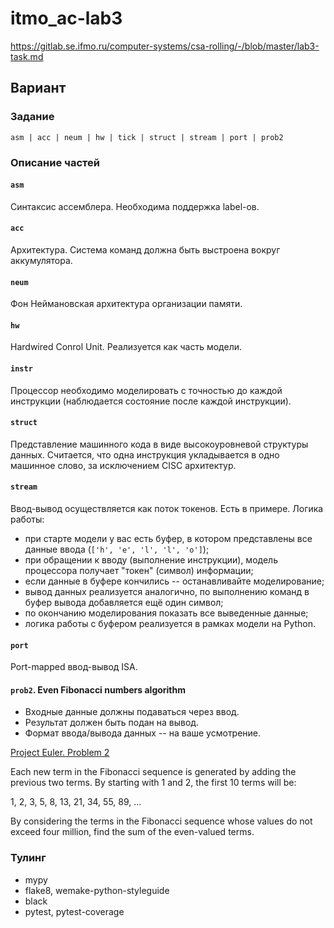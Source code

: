 # itmo_ac-lab3

https://gitlab.se.ifmo.ru/computer-systems/csa-rolling/-/blob/master/lab3-task.md

## Вариант

### Задание 
```
asm | acc | neum | hw | tick | struct | stream | port | prob2
```

### Описание частей

#### `asm` 

Синтаксис ассемблера. Необходима поддержка label-ов.

#### `acc` 

Архитектура. Система команд должна быть выстроена вокруг аккумулятора.

#### `neum` 

Фон Неймановская архитектура организации памяти.

#### `hw`

Hardwired Conrol Unit. Реализуется как часть модели.

#### `instr`

Процессор необходимо моделировать с точностью до каждой инструкции (наблюдается состояние после каждой инструкции).

#### `struct` 

Представление машинного кода в виде высокоуровневой структуры данных. Считается, что одна инструкция укладывается в одно машинное слово, за исключением CISC архитектур.

#### `stream`

Ввод-вывод осуществляется как поток токенов. Есть в примере. Логика работы:

- при старте модели у вас есть буфер, в котором представлены все данные ввода (`['h', 'e', 'l', 'l', 'o']`);
- при обращении к вводу (выполнение инструкции), модель процессора получает "токен" (символ) информации;
- если данные в буфере кончились -- останавливайте моделирование;
- вывод данных реализуется аналогично, по выполнению команд в буфер вывода добавляется ещё один символ;
- по окончанию моделирования показать все выведенные данные;
- логика работы с буфером реализуется в рамках модели на Python.


#### `port` 

Port-mapped ввод-вывод ISA.

#### `prob2`. Even Fibonacci numbers algorithm

- Входные данные должны подаваться через ввод.
- Результат должен быть подан на вывод.
- Формат ввода/вывода данных -- на ваше усмотрение.

[Project Euler. Problem 2](https://projecteuler.net/problem=2)

Each new term in the Fibonacci sequence is generated by adding the previous two terms. By starting with 1 and 2, the first 10 terms will be:

1, 2, 3, 5, 8, 13, 21, 34, 55, 89, ...

By considering the terms in the Fibonacci sequence whose values do not exceed four million, find the sum of the even-valued terms.

### Тулинг

* mypy
* flake8, wemake-python-styleguide
* black
* pytest, pytest-coverage
